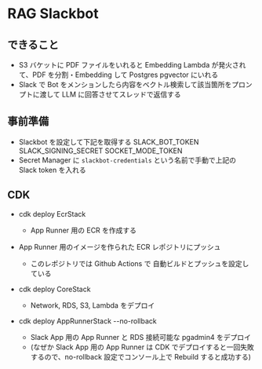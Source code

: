 # RAG Slackbot

## できること
- S3 バケットに PDF ファイルをいれると Embedding Lambda が発火されて、PDF を分割・Embedding して Postgres pgvector にいれる
- Slack で Bot をメンションしたら内容をベクトル検索して該当箇所をプロンプトに渡して LLM に回答させてスレッドで返信する


## 事前準備
- Slackbot を設定して下記を取得する
SLACK_BOT_TOKEN
SLACK_SIGNING_SECRET
SOCKET_MODE_TOKEN
- Secret Manager に `slackbot-credentials` という名前で手動で上記の Slack token を入れる


## CDK
- cdk deploy EcrStack
    - App Runner 用の ECR を作成する

- App Runner 用のイメージを作られた ECR レポジトリにプッシュ
    - このレポジトリでは Github Actions で 自動ビルドとプッシュを設定している

- cdk deploy CoreStack
    - Network, RDS, S3, Lambda をデプロイ

- cdk deploy AppRunnerStack --no-rollback
    - Slack App 用の App Runner と RDS 接続可能な pgadmin4 をデプロイ
    - (なぜか Slack App 用の App Runner は CDK でデプロイすると一回失敗するので、no-rollback 設定でコンソール上で Rebuild すると成功する)